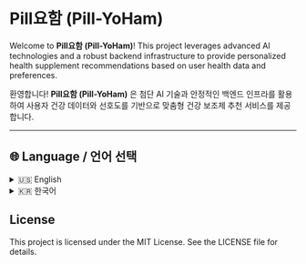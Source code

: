 # Pill요함 (Pill-YoHam)

Welcome to **Pill요함 (Pill-YoHam)**! This project leverages advanced AI technologies and a robust backend infrastructure to provide personalized health supplement recommendations based on user health data and preferences.

환영합니다! **Pill요함 (Pill-YoHam)** 은 첨단 AI 기술과 안정적인 백엔드 인프라를 활용하여 사용자 건강 데이터와 선호도를 기반으로 맞춤형 건강 보조제 추천 서비스를 제공합니다.

---

## 🌐 Language / 언어 선택
<details>
<summary>🇺🇸 English</summary>

## Table of Contents

1. [Overview](#overview)
2. [Features](#features)
3. [Technologies Used](#technologies-used)
4. [Project Structure](#project-structure)
5. [Setup](#setup)
6. [How It Works](#how-it-works)
7. [Endpoints](#endpoints)
8. [Future Improvements](#future-improvements)

---

## Overview

This project focuses on utilizing user health data, preferences, and modern AI techniques to recommend the most suitable health supplements. The system processes stored supplement data and compares it against user input using advanced embedding models and vector similarity calculations.

---

## Features

- **Personalized Recommendations**: Tailored suggestions based on health conditions, goals, and allergies.
- **Vector-Based Similarity Matching**: High-accuracy matching using cosine similarity and embeddings.
- **RAG (Retrieval-Augmented Generation)**: Efficient use of AI models to reduce token costs and provide accurate responses.
- **Caching**: Speeds up repeated queries by storing results locally.
- **Scalable Backend**: Flask server for processing, with support for MongoDB.
- **Dynamic Data Processing**: Real-time analysis and data augmentation.

---

## Technologies Used

- **Backend**: Flask, Python
- **Database**: MongoDB
- **AI Models**: OpenAI GPT, Vector Embeddings
- **Search Augmentation**: Retrieval-Augmented Generation (RAG)
- **Web Framework**: Spring Boot (for frontend integration)
- **Frontend**: JSP, Bootstrap
- **Deployment**: Docker (optional)

---

## Project Structure

```plaintext
health-supplements/
├── ai/
│   ├── app.py                # Flask server entry point
│   ├── routes/
│   │   ├── data_routes.py    # Handles external data fetching
│   │   ├── gpt_routes.py     # AI interactions
│   │   ├── recommendation_routes.py  # Recommendation logic
│   ├── services/
│   │   ├── recommendation_service.py # Main recommendation logic
│   │   ├── embeddings_service.py     # Handles embeddings
│   │   ├── cache_service.py          # Caching layer
│   ├── utils/
│   │   ├── helpers.py                # Preprocessing and vector generation
│   │   ├── config.py                 # Configuration (API keys, DB URIs)
│   ├── models/
│   │   ├── chatgpt_integration.py    # GPT integration
│   │   ├── embeddings.py             # Embedding generation
├── web/
│   ├── src/
│   │   ├── main/
│   │   │   ├── java/com/supplements/ # Spring Boot backend
│   │   │   ├── resources/templates/  # JSP templates
├── README.md                         # Project documentation
├── requirements.txt                  # Python dependencies
```

---

## Setup

**Prerequisites**
- Python 3.8+
- MongoDB installed and running
- API keys for OpenAI and external health data API

---

## How It Works

**1.Data Collection**:
- Fetch health supplement data via an external API.
- Store data in MongoDB.

**2.User Input**:
- Collect user health details (e.g., age, conditions, allergies, goals).

**3.Recommendation Process**:
- Generate embeddings for user input and stored product data.
- Compare vectors using cosine similarity.
- Retrieve the top matching supplements.
- Use GPT to refine recommendations.

---

## Endpoints

**Flask Server**
1. POST /api/fetch-and-save

- Fetch and save external API data to MongoDB.

2. POST /api/generate-response

- Interact with GPT for product suggestions.

3. POST /api/recommend

- Recommend supplements based on user input.

---

## Future Improvements

- **Expand AI Model Integration**: Include Claude or other models for cost-efficiency.
- **User Authentication**: Secure login and personalized dashboards.
- **Enhanced Search**: Implement advanced filtering and sorting options.

---

## Project Retrospectives
[![Notion Icon](https://upload.wikimedia.org/wikipedia/commons/e/e9/Notion-logo.svg)](https://www.notion.so/your-notion-doc-link)

---
</details>

<details>
<summary>🇰🇷 한국어</summary>

## 목차

1. [개요](#개요)
2. [주요 기능](#주요-기능)
3. [사용 기술](#사용-기술)
4. [프로젝트 구조](#프로젝트-구조)
5. [실행](#실행)
6. [작동 방식](#작동-방식)
7. [엔드포인트](#엔드포인트)
8. [향후 개선 사항](#향후-개선-사항)

---

## 개요

**Pill요함**은 사용자 건강 데이터와 선호도를 기반으로 가장 적합한 건강 보조제를 추천하기 위해 최신 AI 기술을 활용합니다. 저장된 보조제 데이터를 처리하고 사용자의 입력과 비교하여 고급 임베딩 모델과 벡터 유사도 계산을 활용합니다.

---

## 주요 기능

- **맞춤형 추천**: 건강 상태, 목표, 알레르기에 기반한 맞춤형 추천.
- **벡터 기반 유사도 매칭**: 코사인 유사도 및 임베딩을 활용한 고정밀 매칭.
- **RAG (Retrieval-Augmented Generation)**: 효율적인 AI 모델 사용으로 비용 절감 및 정확한 응답 제공.
- **캐싱**: 반복된 요청의 결과를 로컬에 저장하여 속도 향상.
- **확장 가능한 백엔드**: MongoDB를 지원하는 Flask 서버.
- **동적 데이터 처리**: 실시간 분석 및 데이터 증강.

---

## 사용 기술

- **백엔드**: Flask, Python
- **데이터베이스**: MongoDB
- **AI 모델**: OpenAI GPT, 벡터 임베딩
- **검색 증강**: Retrieval-Augmented Generation (RAG)
- **웹 프레임워크**: Spring Boot
- **프론트엔드**: JSP, Bootstrap
- **배포**: Docker (선택 사항)

---

## 프로젝트 구조

```plaintext
health-supplements/
├── ai/
│   ├── app.py                # Flask server entry point
│   ├── routes/
│   │   ├── data_routes.py    # Handles external data fetching
│   │   ├── gpt_routes.py     # AI interactions
│   │   ├── recommendation_routes.py  # Recommendation logic
│   ├── services/
│   │   ├── recommendation_service.py # Main recommendation logic
│   │   ├── embeddings_service.py     # Handles embeddings
│   │   ├── cache_service.py          # Caching layer
│   ├── utils/
│   │   ├── helpers.py                # Preprocessing and vector generation
│   │   ├── config.py                 # Configuration (API keys, DB URIs)
│   ├── models/
│   │   ├── chatgpt_integration.py    # GPT integration
│   │   ├── embeddings.py             # Embedding generation
├── web/
│   ├── src/
│   │   ├── main/
│   │   │   ├── java/com/supplements/ # Spring Boot backend
│   │   │   ├── resources/templates/  # JSP templates
├── README.md                         # Project documentation
├── requirements.txt                  # Python dependencies
```
---

## 실행

**필수 조건**
- Python 3.8+
- MongoDB 설치 및 실행
- OpenAI 및 외부 건강 데이터 API 키

---

## 작동 방식

**1. 데이터 수집**:
- 외부 API를 통해 건강 보조제 데이터를 가져옵니다.
- 데이터를 MongoDB에 저장합니다.

**2. 사용자 입력**:
- 사용자 건강 정보(예: 나이, 건강 상태, 알레르기, 목표 등)를 수집합니다.

**3. 추천 프로세스**:
- 사용자 입력과 저장된 제품 데이터를 기반으로 임베딩을 생성합니다.
- 코사인 유사도를 사용하여 벡터를 비교합니다.
- 가장 일치하는 건강 보조제를 검색합니다.
- GPT를 사용해 추천을 세부적으로 조정합니다.

---

## 엔드포인트

**Flask 서버**
1. POST /api/fetch-and-save  
   - 외부 API 데이터를 가져와 MongoDB에 저장합니다.

2. POST /api/generate-response  
   - GPT와 상호작용하여 제품 추천을 생성합니다.

3. POST /api/recommend  
   - 사용자 입력에 기반하여 건강 보조제를 추천합니다.

---

## 향후 개선 사항

- **AI 모델 통합 확대**: 비용 효율성을 위해 Claude 또는 기타 모델 통합.
- **사용자 인증**: 안전한 로그인 및 개인화된 대시보드 제공.
- **고급 검색**: 고급 필터링 및 정렬 옵션 구현.

---

## 프로젝트 회고록
[![Notion Icon](https://upload.wikimedia.org/wikipedia/commons/e/e9/Notion-logo.svg)](https://www.notion.so/your-notion-doc-link)

---
</details>

## License

This project is licensed under the MIT License. See the LICENSE file for details.
